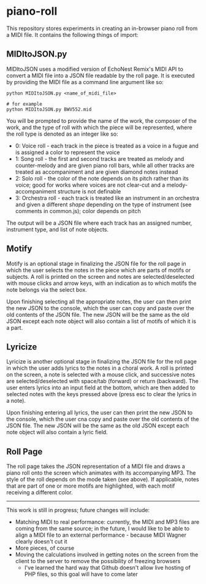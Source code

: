 # piano-roll

This repository stores experiments in creating an in-browser piano roll from a MIDI file. It contains the following things of import:

## MIDItoJSON.py
MIDItoJSON uses a modified version of EchoNest Remix's MIDI API to convert a MIDI file into a JSON file readable by the roll page. It is executed by providing the MIDI file as a command line argument like so:

```
python MIDItoJSON.py <name_of_midi_file>

# for example
python MIDItoJSON.py BWV552.mid
```

You will be prompted to provide the name of the work, the composer of the work, and the type of roll with which the piece will be represented, where the roll type is denoted as an integer like so:

* 0: Voice roll - each track in the piece is treated as a voice in a fugue and is assigned a color to represent the voice
* 1: Song roll - the first and second tracks are treated as melody and counter-melody and are given piano roll bars, while all other tracks are treated as accompaniment and are given diamond notes instead
* 2: Solo roll - the color of the note depends on its pitch rather than its voice; good for works where voices are not clear-cut and a melody-accompaniment structure is not definable
* 3: Orchestra roll - each track is treated like an instrument in an orchestra and given a different _shape_ depending on the type of instrument (see comments in common.js); color depends on pitch

The output will be a JSON file where each track has an assigned number, instrument type, and list of note objects.

## Motify

Motify is an optional stage in finalizing the JSON file for the roll page in which the user selects the notes in the piece which are parts of motifs or subjects. A roll is printed on the screen and notes are selected/deselected with mouse clicks and arrow keys, with an indication as to which motifs the note belongs via the select box.

Upon finishing selecting all the appropriate notes, the user can then print the new JSON to the console, which the user can copy and paste over the old contents of the JSON file. The new JSON will be the same as the old JSON except each note object will also contain a list of motifs of which it is a part.

## Lyricize

Lyricize is another optional stage in finalizing the JSON file for the roll page in which the user adds lyrics to the notes in a choral work. A roll is printed on the screen, a note is selected with a mouse click, and successive notes are selected/deselected with space/tab (forward) or return (backward). The user enters lyrics into an input field at the bottom, which are then added to selected notes with the keys pressed above (press esc to clear the lyrics in a note).

Upon finishing entering all lyrics, the user can then print the new JSON to the console, which the user cna copy and paste over the old contents of the JSON file. The new JSON will be the same as the old JSON except each note object will also contain a lyric field.

## Roll Page

The roll page takes the JSON representation of a MIDI file and draws a piano roll onto the screen which animates with its accompanying MP3. The style of the roll depends on the mode taken (see above). If applicable, notes that are part of one or more motifs are highlighted, with each motif receiving a different color.

---

This work is still in progress; future changes will include:

* Matching MIDI to real performance: currently, the MIDI and MP3 files are coming from the same source; in the future, I would like to be able to align a MIDI file to an external performance - because MIDI Wagner clearly doesn't cut it
* More pieces, of course
* Moving the calculations involved in getting notes on the screen from the client to the server to remove the possibility of freezing browsers
  * I've learned the hard way that Github doesn't allow live hosting of PHP files, so this goal will have to come later
